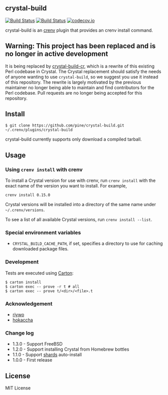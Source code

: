 crystal-build
-------------

[![Build Status](https://travis-ci.org/pine/crystal-build.svg?branch=master)](https://travis-ci.org/pine/crystal-build)
[![Build Status](https://www.bitrise.io/app/c772b4960037bae6.svg?token=cW8dSMlLIZn_a7takD622Q&branch=master)](https://www.bitrise.io/app/c772b4960037bae6)
[![codecov.io](http://codecov.io/github/pine/crystal-build/coverage.svg?branch=master)](http://codecov.io/github/pine/crystal-build?branch=master)


crystal-build is an [crenv](https://github.com/pine/crenv) plugin that provides an crenv install command.

## Warning: This project has been replaced and is no longer in active development

It is being replaced by [crystal-build-cr](https://github.com/crenv/crystal-build-cr), which is a rewrite of this existing Perl codebase in Crystal. The Crystal replacement should satisfy the needs of anyone wanting to use `crystal-build`, so we suggest you use it instead of this repository. The rewrite is largely motivated by the previous maintainer no longer being able to maintain and find contributors for the Perl codebase. Pull requests are no longer being accepted for this repository.

## Install

```
$ git clone https://github.com/pine/crystal-build.git ~/.crenv/plugins/crystal-build
```

crystal-build currently supports only download a compiled tarball.

## Usage
### Using `crenv install` with crenv

To install a Crystal version for use with crenv, run `crenv install` with the exact name of the version you want to install. For example,

```
crenv install 0.15.0
```

Crystal versions will be installed into a directory of the same name under `~/.crenv/versions`.

To see a list of all available Crystal versions, run `crenv install --list`.

### Special environment variables

- `CRYSTAL_BUILD_CACHE_PATH`, if set, specifies a directory to use for caching downloaded package files.

### Development

Tests are executed using [Carton](https://github.com/perl-carton/carton):

```
$ carton install
$ carton exec -- prove -r t # all
$ carton exec -- prove t/<dir>/<file>.t
```

### Acknowledgement

- [riywo](https://github.com/riywo)
- [hokaccha](https://github.com/hokaccha)

### Change log

- 1.3.0 - Support FreeBSD
- 1.2.0 - Support installing Crystal from Homebrew bottles
- 1.1.0 - Support [shards](https://github.com/ysbaddaden/shards) auto-install
- 1.0.0 - First release

## License
MIT License
